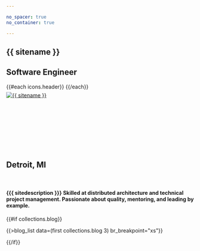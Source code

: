 ```yaml
---

no_spacer: true
no_container: true

---
```


<section class="d-flex flex-column text-center w-100 vh-100 text-shadow-sm">
    <div class="my-auto p-4">
        <h1 class="display-1">{{ sitename }}</h1>
        <h2>Software Engineer</h2>
        <p class="h1 mt-5">
            {{#each icons.header}}
                <a href="{{link}}" {{#if title}}title="{{title}}"{{/if}} class="text-dark text-decoration-none">
                    <span class="fa-stack align-top">
                        <i class="fal fa-circle fa-stack-2x"></i>
                        <i class="{{icon}} fa-stack-1x"></i>
                    </span>
                </a>
            {{/each}}
        </p>
    </div>
</section>

<section class="d-flex flex-column text-center w-100 bg-light">
    <div class="position-absolute w-100 text-center" style="transform:translate(0%,-50%)">
        <a href="#" onclick="document.getElementById('summary').scrollIntoView({behavior:'smooth'}); return false;">
            <img src="{{gravatar.main}}?r=g&d=mp&s=256" alt="{{ sitename }}" class="mw-50 rounded-circle img-thumbnail bg-dark border-dark">
        </a>
    </div>
    <div style="height:128px; max-height:20vw;">&nbsp;</div> <!-- 256px/2 Gravatar spacer -->
    <div id="summary" class="mw-md-75 my-6 mx-auto px-4">
        <h2>
            <i class="far fa-map-marker-alt"></i>
            Detroit, MI
        </h2>
        <br>
        <h4>
            {{{ sitedescription }}}
            Skilled at distributed architecture and technical project management.
            Passionate about quality, mentoring, and leading by example.
        </h4>
    </div>
</section>

{{#if collections.blog}}<section class="p-5 p-md-6 markdown">
    {{>blog_list data=(first collections.blog 3) br_breakpoint="xs"}}
</section>{{/if}}
